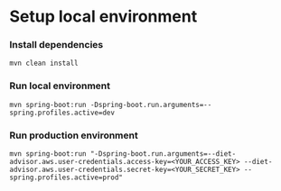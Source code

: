 # Setup local environment
### Install dependencies
```
mvn clean install
```
### Run local environment
```
mvn spring-boot:run -Dspring-boot.run.arguments=--spring.profiles.active=dev
```
### Run production environment
```
mvn spring-boot:run "-Dspring-boot.run.arguments=--diet-advisor.aws.user-credentials.access-key=<YOUR_ACCESS_KEY> --diet-advisor.aws.user-credentials.secret-key=<YOUR_SECRET_KEY> --spring.profiles.active=prod"
```